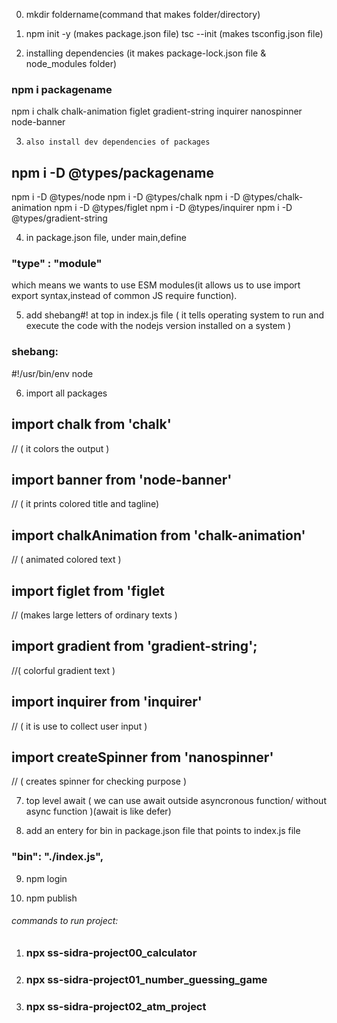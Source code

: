 0.    mkdir foldername(command that makes folder/directory)

1.    npm init -y (makes package.json file)
      tsc --init (makes tsconfig.json file)

2.    installing dependencies (it makes package-lock.json file & node_modules folder)

###    npm i packagename
npm i chalk chalk-animation figlet gradient-string inquirer nanospinner node-banner 
 
 3.     also install dev dependencies of packages 

 ##    npm i -D @types/packagename   
 npm i -D @types/node
 npm i -D @types/chalk
 npm i -D @types/chalk-animation
 npm i -D @types/figlet
 npm i -D @types/inquirer
 npm i -D @types/gradient-string

4. in package.json file, under main,define 
###    "type" : "module"  
which means we wants to use ESM modules(it allows us to use import export syntax,instead of common JS require function).

5. add shebang#! at top in index.js file ( it tells operating system to run and execute the code with the nodejs version installed on a system )
### shebang:
 #!/usr/bin/env node  

6. import all packages 

## import chalk from 'chalk'           
 // ( it colors the output )
## import banner from 'node-banner'         
  // ( it prints colored title and tagline)
## import chalkAnimation from 'chalk-animation'         
   // ( animated colored text ) 
## import figlet from 'figlet           
// (makes large letters of ordinary texts )
## import gradient from 'gradient-string';     
 //( colorful gradient text )
## import inquirer from 'inquirer'           
 // ( it is use to collect user input )
## import createSpinner from 'nanospinner'    
   // ( creates spinner for checking purpose )

7. top level await ( we can use await outside asyncronous function/ without async function )(await is like defer)

8. add an entery for bin in package.json file that points to index.js file
 ###     "bin": "./index.js",

9. npm login

10. npm publish


###### commands to run project:

1.  ### npx ss-sidra-project00_calculator

2. ###  npx ss-sidra-project01_number_guessing_game

3. ### npx ss-sidra-project02_atm_project
